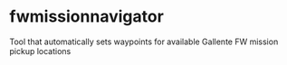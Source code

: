 # fwmissionnavigator
Tool that automatically sets waypoints for available Gallente FW mission pickup locations
